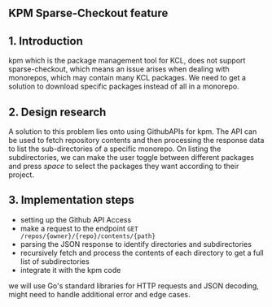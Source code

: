 ## KPM Sparse-Checkout feature

## 1. Introduction
kpm which is the package management tool for KCL, does not support sparse-checkout, which means an issue arises when dealing with monorepos, which may contain many KCL packages. We need to get a solution to download specific packages instead of all in a monorepo.

## 2. Design research 
A solution to this problem lies onto using GithubAPIs for kpm. The API can be used to fetch repository contents and then processing the response data to list the sub-directories of a specific monorepo. On listing the subdirectories, we can make the user toggle between different packages and press *space* to select the packages they want according to their project.

## 3. Implementation steps 
- setting up the Github API Access
- make a request to the endpoint `GET /repos/{owner}/{repo}/contents/{path}`
- parsing the JSON response to identify directories and subdirectories
- recursively fetch and process the contents of each directory to get a full list of subdirectories
- integrate it with the kpm code

we will use Go's standard libraries for HTTP requests and JSON decoding, might need to handle additional error and edge cases.